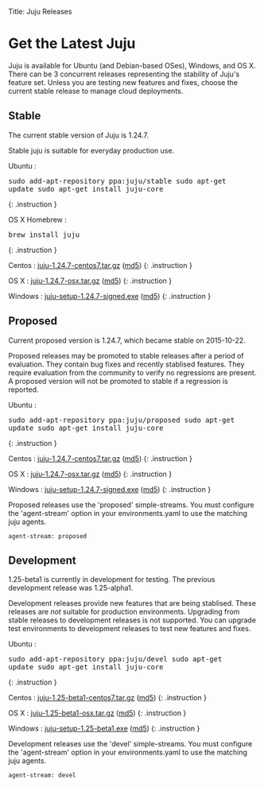 Title: Juju Releases


# Get the Latest Juju

Juju is available for Ubuntu (and Debian-based OSes), Windows, and OS X.
There can be 3 concurrent releases representing the stability of Juju's
feature set. Unless you are testing new features and fixes, choose the
current stable release to manage cloud deployments.


## Stable

The current stable version of Juju is 1.24.7.

Stable juju is suitable for everyday production use.

Ubuntu
: <pre>sudo add-apt-repository ppa:juju/stable
sudo apt-get update
sudo apt-get install juju-core</pre>
{: .instruction }

OS X Homebrew
: <pre>brew install juju</pre>
{: .instruction }

Centos
: [juju-1.24.7-centos7.tar.gz](https://launchpad.net/juju-core/1.24/1.24.7/+download/juju-1.24.7-centos7.tar.gz) ([md5](https://launchpad.net/juju-core/1.24/1.24.7/+download/juju-1.24.7-centos7.tar.gz/+md5))
{: .instruction }

OS X
: [juju-1.24.7-osx.tar.gz](https://launchpad.net/juju-core/1.24/1.24.7/+download/juju-1.24.7-osx.tar.gz) ([md5](https://launchpad.net/juju-core/1.24/1.24.7/+download/juju-1.24.7-osx.tar.gz/+md5))
{: .instruction }

Windows
: [juju-setup-1.24.7-signed.exe](https://launchpad.net/juju-core/1.24/1.24.7/+download/juju-setup-1.24.7-signed.exe) ([md5](https://launchpad.net/juju-core/1.24/1.24.7/+download/juju-setup-1.24.7-signed.exe/+md5))
{: .instruction }


## Proposed

Current proposed version is 1.24.7, which became stable on 2015-10-22.

Proposed releases may be promoted to stable releases after a period of
evaluation. They contain bug fixes and recently stablised features. They
require evaluation from the community to verify no regressions are
present. A proposed version will not be promoted to stable if a
regression is reported.

Ubuntu
: <pre>sudo add-apt-repository ppa:juju/proposed
sudo apt-get update
sudo apt-get install juju-core</pre>
{: .instruction }

Centos
: [juju-1.24.7-centos7.tar.gz](https://launchpad.net/juju-core/1.24/1.24.7/+download/juju-1.24.7-centos7.tar.gz) ([md5](https://launchpad.net/juju-core/1.24/1.24.7/+download/juju-1.24.7-centos7.tar.gz/+md5))
{: .instruction }

OS X
: [juju-1.24.7-osx.tar.gz](https://launchpad.net/juju-core/1.24/1.24.7/+download/juju-1.24.7-osx.tar.gz) ([md5](https://launchpad.net/juju-core/1.24/1.24.7/+download/juju-1.24.7-osx.tar.gz/+md5))
{: .instruction }

Windows
: [juju-setup-1.24.7-signed.exe](https://launchpad.net/juju-core/1.24/1.24.7/+download/juju-setup-1.24.7.exe) ([md5](https://launchpad.net/juju-core/1.24/1.24.7/+download/juju-setup-1.24.7.exe/+md5))
{: .instruction }

Proposed releases use the 'proposed' simple-streams. You must configure
the 'agent-stream' option in your environments.yaml to use the matching
juju agents.

```no-highlight
agent-stream: proposed
```

## Development

1.25-beta1 is currently in development for testing.
The previous development release was 1.25-alpha1.

Development releases provide new features that are being stablised.
These releases are *not* suitable for production environments. Upgrading
from stable releases to development releases is not supported. You can
upgrade test environments to development releases to test new features
and fixes.

Ubuntu
: <pre>sudo add-apt-repository ppa:juju/devel
sudo apt-get update
sudo apt-get install juju-core</pre>
{: .instruction }

Centos
: [juju-1.25-beta1-centos7.tar.gz](https://launchpad.net/juju-core/1.25/1.25-beta1/+download/juju-1.25-beta1-centos7.tar.gz) ([md5](https://launchpad.net/juju-core/1.25/1.25-beta1/+download/juju-1.25-beta1-centos7.tar.gz/+md5))
{: .instruction }

OS X
: [juju-1.25-beta1-osx.tar.gz](https://launchpad.net/juju-core/1.25/1.25-beta1/+download/juju-1.25-beta1-osx.tar.gz) ([md5](https://launchpad.net/juju-core/1.25/1.25-beta1/+download/juju-1.25-beta1-osx.tar.gz/+md5))
{: .instruction }

Windows
: [juju-setup-1.25-beta1.exe](https://launchpad.net/juju-core/1.25/1.25-beta1/+download/juju-setup-1.25-beta1.exe) ([md5](https://launchpad.net/juju-core/1.25/1.25-beta1/+download/juju-setup-1.25-beta1.exe/+md5))
{: .instruction }

Development releases use the 'devel' simple-streams. You must configure
the 'agent-stream' option in your environments.yaml to use the matching
juju agents.

```no-highlight
agent-stream: devel
```
